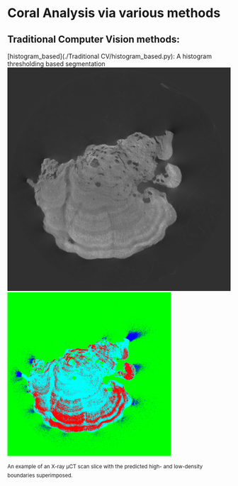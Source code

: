 # Coral Analysis via various methods
## Traditional Computer Vision methods:
[histogram_based](./Traditional CV/histogram_based.py): A histogram thresholding based segmentation
<img src="https://github.com/SimonZeng7108/Coral_Analysis/blob/main/image_denoised.jpg">
<img src="https://github.com/SimonZeng7108/Coral_Analysis/blob/main/Traditional%20CV/histogram.png">

<sup>An example of an X-ray µCT scan slice with the predicted high- and low-density boundaries superimposed.</sup>

